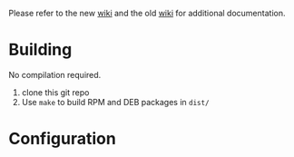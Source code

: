Please refer to the new [wiki](./wiki/) and the old [wiki](http://code.google.com/p/lml/w/list) for additional documentation.

# Building

No compilation required.

1. clone this git repo
2. Use `make` to build RPM and DEB packages in `dist/`

# Configuration
